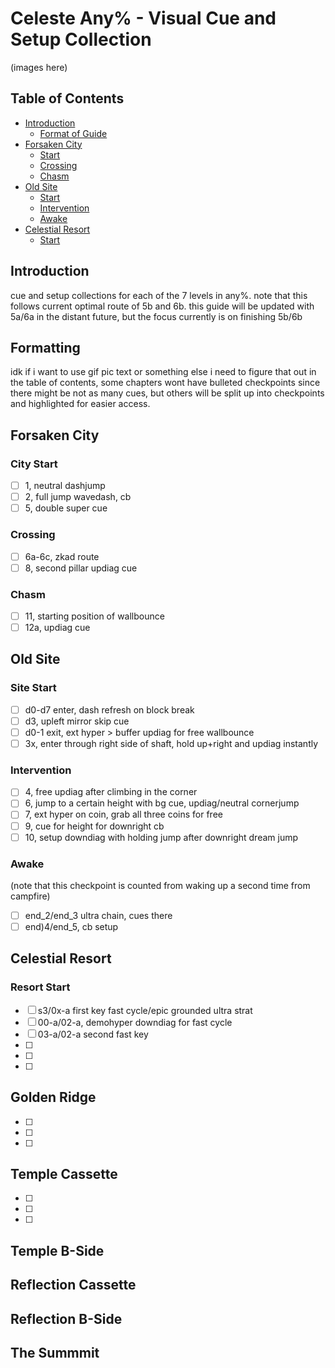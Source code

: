 # Celeste Any% - Visual Cue and Setup Collection
(images here)
## Table of Contents
- [Introduction](#introduction)
   - [Format of Guide](#formatting)
- [Forsaken City](#forsaken-city)
   - [Start](#city-start)
   - [Crossing](#crossing)
   - [Chasm](#chasm)
- [Old Site](#old-site)
   - [Start](#site-start)
   - [Intervention](#intervention)
   - [Awake](#awake)
- [Celestial Resort](#celestial-resort)
   - [Start](#resort-start)
   
## Introduction
cue and setup collections for each of the 7 levels in any%. note that this follows current optimal route of 5b and 6b. this guide will be updated with 5a/6a in the distant future, but the focus currently is on finishing 5b/6b
## Formatting
idk if i want to use gif pic text or something else i need to figure that out
in the table of contents, some chapters wont have bulleted checkpoints since there might be not as many cues, but others will be split up into checkpoints and highlighted for easier access. 
## Forsaken City
 ### City Start
 - [ ] 1, neutral dashjump
 - [ ] 2, full jump wavedash, cb
 - [ ] 5, double super cue
 ### Crossing
 - [ ] 6a-6c, zkad route
 - [ ] 8, second pillar updiag cue
 ### Chasm
 - [ ] 11, starting position of wallbounce
 - [ ] 12a, updiag cue
## Old Site
 ### Site Start
 - [ ] d0-d7 enter, dash refresh on block break
 - [ ] d3, upleft mirror skip cue
 - [ ] d0-1 exit, ext hyper > buffer updiag for free wallbounce
 - [ ] 3x, enter through right side of shaft, hold up+right and updiag instantly
 ### Intervention
 - [ ] 4, free updiag after climbing in the corner
 - [ ] 6, jump to a certain height with bg cue, updiag/neutral cornerjump
 - [ ] 7, ext hyper on coin, grab all three coins for free
 - [ ] 9, cue for height for downright cb
 - [ ] 10, setup downdiag with holding jump after downright dream jump
 ### Awake
 (note that this checkpoint is counted from waking up a second time from campfire)
 - [ ] end_2/end_3 ultra chain, cues there
 - [ ] end)4/end_5, cb setup
## Celestial Resort
 ### Resort Start
 - [ ] s3/0x-a first key fast cycle/epic grounded ultra strat
 - [ ] 00-a/02-a, demohyper downdiag for fast cycle
 - [ ] 03-a/02-a second fast key
 - [ ] 
 - [ ] 
 - [ ] 
## Golden Ridge
 - [ ] 
 - [ ] 
 - [ ] 
## Temple Cassette
 - [ ] 
 - [ ] 
 - [ ] 
## Temple B-Side

## Reflection Cassette

## Reflection B-Side

## The Summmit
 
